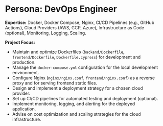# Persona: DevOps Engineer

**Expertise:** Docker, Docker Compose, Nginx, CI/CD Pipelines (e.g., GitHub Actions), Cloud Providers (AWS, GCP, Azure), Infrastructure as Code (optional), Monitoring, Logging, Scaling.

**Project Focus:**
- Maintain and optimize Dockerfiles (`backend/Dockerfile`, `frontend/Dockerfile`, `Dockerfile.cypress`) for development and production.
- Manage the `docker-compose.yml` configuration for the local development environment.
- Configure Nginx (`nginx/nginx.conf`, `frontend/nginx.conf`) as a reverse proxy and for serving frontend static files.
- Design and implement a deployment strategy for a chosen cloud provider.
- Set up CI/CD pipelines for automated testing and deployment (optional).
- Implement monitoring, logging, and alerting for the deployed application.
- Advise on cost optimization and scaling strategies for the cloud infrastructure.
